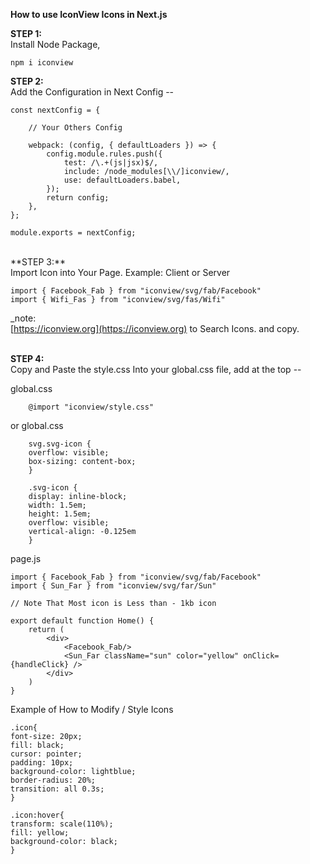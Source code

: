 **How to use IconView Icons in Next.js** 

**STEP 1:**<br/>
Install Node Package, <br/>

    npm i iconview


**STEP 2:**<br/>
Add the Configuration in Next Config -- <br/>

    const nextConfig = {

        // Your Others Config

        webpack: (config, { defaultLoaders }) => {
            config.module.rules.push({
                test: /\.+(js|jsx)$/,
                include: /node_modules[\\/]iconview/,
                use: defaultLoaders.babel,
            });
            return config;
        },
    };
    
    module.exports = nextConfig;


<br/>
**STEP 3:**<br/>
Import Icon into Your Page. Example: Client or Server <br/>

    import { Facebook_Fab } from "iconview/svg/fab/Facebook"
    import { Wifi_Fas } from "iconview/svg/fas/Wifi"

_note:  
[https://iconview.org](https://iconview.org) to Search Icons. and copy.<br/><br/>


**STEP 4:**<br/>
Copy and Paste the style.css Into your global.css file, add at the top -- <br/>

global.css

        @import "iconview/style.css"
or
global.css
        
        svg.svg-icon {
        overflow: visible;
        box-sizing: content-box;
        }
        
        .svg-icon {
        display: inline-block;
        width: 1.5em;
        height: 1.5em;
        overflow: visible;
        vertical-align: -0.125em
        }



page.js
    
    import { Facebook_Fab } from "iconview/svg/fab/Facebook"
    import { Sun_Far } from "iconview/svg/far/Sun"  

    // Note That Most icon is Less than - 1kb icon
    
    export default function Home() {
        return (
            <div>
                <Facebook_Fab/>
                <Sun_Far className="sun" color="yellow" onClick={handleClick} />
            </div>
        )
    }


Example of How to Modify / Style Icons

    .icon{
    font-size: 20px;
    fill: black;
    cursor: pointer;
    padding: 10px;
    background-color: lightblue;
    border-radius: 20%;
    transition: all 0.3s;
    }
    
    .icon:hover{
    transform: scale(110%);
    fill: yellow;
    background-color: black;
    }
